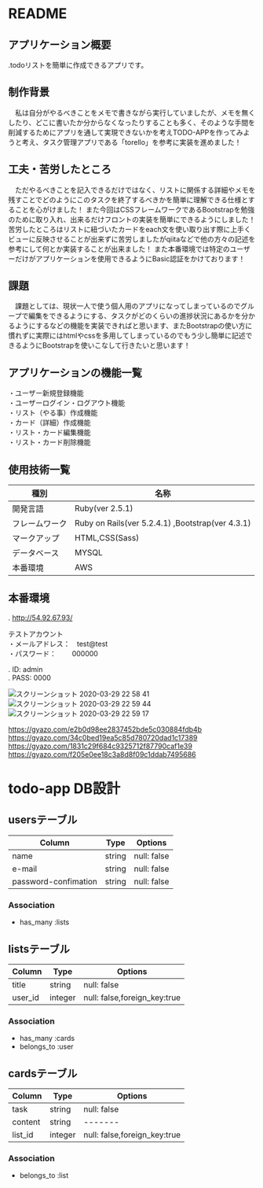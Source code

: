 # README

## アプリケーション概要
.todoリストを簡単に作成できるアプリです。

## 制作背景
　私は自分がやるべきことをメモで書きながら実行していましたが、メモを無くしたり、どこに書いたか分からなくなったりすることも多く、そのような手間を削減するためにアプリを通して実現できないかを考えTODO-APPを作ってみようと考え、タスク管理アプリである「torello」を参考に実装を進めました！

## 工夫・苦労したところ
　ただやるべきことを記入できるだけではなく、リストに関係する詳細やメモを残すことでどのようにこのタスクを終了するべきかを簡単に理解できる仕様とすることを心がけました！
また今回はCSSフレームワークであるBootstrapを勉強のために取り入れ、出来るだけフロントの実装を簡単にできるようにしました！
苦労したところはリストに紐づいたカードをeach文を使い取り出す際に上手くビューに反映させることが出来ずに苦労しましたがqiitaなどで他の方々の記述を参考にして何とか実装することが出来ました！
また本番環境では特定のユーザーだけがアプリケーションを使用できるようにBasic認証をかけております！

## 課題
　課題としては、現状一人で使う個人用のアプリになってしまっているのでグループで編集をできるようにする、タスクがどのくらいの進捗状況にあるかを分かるようにするなどの機能を実装できればと思います、またBootstrapの使い方に慣れずに実際にはhtmlやcssを多用してしまっているのでもう少し簡単に記述できるようにBootstrapを使いこなして行きたいと思います！

## アプリケーションの機能一覧
・ユーザー新規登録機能<br>
・ユーザーログイン・ログアウト機能<br>
・リスト（やる事）作成機能<br>
・カード（詳細）作成機能<br>
・リスト・カード編集機能<br>
・リスト・カード削除機能<br>


## 使用技術一覧
|種別|名称|
|------|----|
|開発言語|Ruby(ver 2.5.1)|
|フレームワーク|Ruby on Rails(ver 5.2.4.1) ,Bootstrap(ver 4.3.1)|
|マークアップ|HTML,CSS(Sass)|
|データベース|MYSQL|
|本番環境|AWS|

## 本番環境
. http://54.92.67.93/

テストアカウント<br>
・メールアドレス：　test@test<br>
・パスワード：　　  000000

. ID: admin<br>
. PASS: 0000

![スクリーンショット 2020-03-29 22 58 41](https://user-images.githubusercontent.com/61177741/77851048-8fc0a900-7211-11ea-839a-d01b4357e675.png)
![スクリーンショット 2020-03-29 22 59 44](https://user-images.githubusercontent.com/61177741/77851051-93543000-7211-11ea-9b6f-dff586f8612b.png)
![スクリーンショット 2020-03-29 22 59 17](https://user-images.githubusercontent.com/61177741/77851054-95b68a00-7211-11ea-9b96-d8af478d1823.png)

https://gyazo.com/e2b0d98ee2837452bde5c030884fdb4b<br>
https://gyazo.com/34c0bed19ea5c85d780720dad1c17389<br>
https://gyazo.com/1831c29f684c9325712f87790caf1e39<br>
https://gyazo.com/f205e0ee18c3a8d8f09c1ddab7495686<br>



# todo-app DB設計

##  usersテーブル  

|Column|Type|Options|
|------|----|-------|
| name | string | null: false |<br>　　
| e-mail | string | null: false |<br>
| password-confimation | string | null: false |<br>

### Association
- has_many :lists

## listsテーブル
|Column|Type|Options|
|------|----|-------|
|title|string|null: false|<br>
|user_id|integer|null: false,foreign_key:true|<br>

### Association
- has_many :cards<br>
- belongs_to :user<br>


## cardsテーブル
|Column|Type|Options|
|------|----|-------|
|task|string|null: false|<br>
|content|string|-------|<br>
|list_id|integer|null: false,foreign_key:true|<br>

### Association
- belongs_to :list



